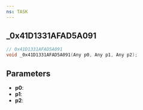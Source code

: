 ```yaml
---
ns: TASK
---
```

## _0x41D1331AFAD5A091

```c
// 0x41D1331AFAD5A091
void _0x41D1331AFAD5A091(Any p0, Any p1, Any p2);
```

## Parameters
* **p0**:
* **p1**:
* **p2**:
